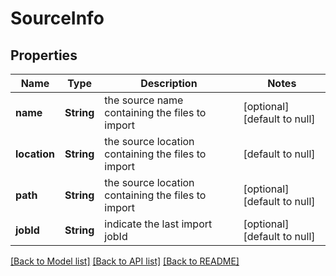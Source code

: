 # SourceInfo
## Properties

| Name | Type | Description | Notes |
|------------ | ------------- | ------------- | -------------|
| **name** | **String** | the source name containing the files to import | [optional] [default to null] |
| **location** | **String** | the source location containing the files to import | [default to null] |
| **path** | **String** | the source location containing the files to import | [optional] [default to null] |
| **jobId** | **String** | indicate the last import jobId | [optional] [default to null] |

[[Back to Model list]](../README.md#documentation-for-models) [[Back to API list]](../README.md#documentation-for-api-endpoints) [[Back to README]](../README.md)

